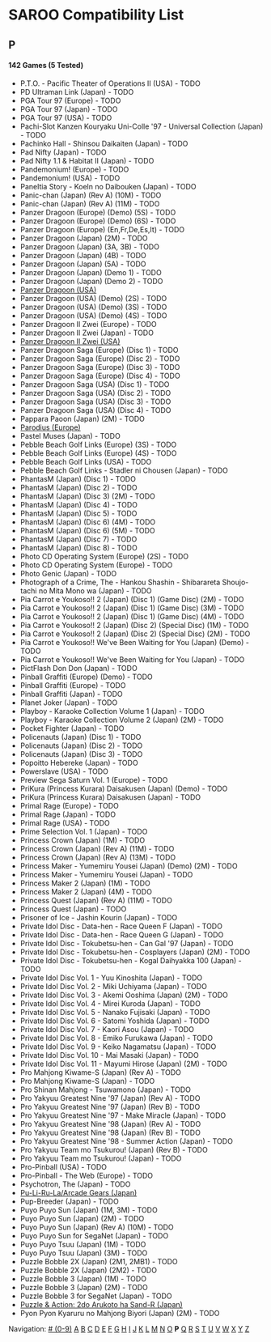 # SAROO Compatibility List

## P

#### 142 Games (5 Tested)

- P.T.O. - Pacific Theater of Operations II (USA) - TODO
- PD Ultraman Link (Japan) - TODO
- PGA Tour 97 (Europe) - TODO
- PGA Tour 97 (Japan) - TODO
- PGA Tour 97 (USA) - TODO
- Pachi-Slot Kanzen Kouryaku Uni-Colle '97 - Universal Collection (Japan) - TODO
- Pachinko Hall - Shinsou Daikaiten (Japan) - TODO
- Pad Nifty (Japan) - TODO
- Pad Nifty 1.1 & Habitat II (Japan) - TODO
- Pandemonium! (Europe) - TODO
- Pandemonium! (USA) - TODO
- Paneltia Story - Koeln no Daibouken (Japan) - TODO
- Panic-chan (Japan) (Rev A) (10M) - TODO
- Panic-chan (Japan) (Rev A) (11M) - TODO
- Panzer Dragoon (Europe) (Demo) (5S) - TODO
- Panzer Dragoon (Europe) (Demo) (6S) - TODO
- Panzer Dragoon (Europe) (En,Fr,De,Es,It) - TODO
- Panzer Dragoon (Japan) (2M) - TODO
- Panzer Dragoon (Japan) (3A, 3B) - TODO
- Panzer Dragoon (Japan) (4B) - TODO
- Panzer Dragoon (Japan) (5A) - TODO
- Panzer Dragoon (Japan) (Demo 1) - TODO
- Panzer Dragoon (Japan) (Demo 2) - TODO
- [Panzer Dragoon (USA)](../../Regions/USA/MK-81009/01/README.md)
- Panzer Dragoon (USA) (Demo) (2S) - TODO
- Panzer Dragoon (USA) (Demo) (3S) - TODO
- Panzer Dragoon (USA) (Demo) (4S) - TODO
- Panzer Dragoon II Zwei (Europe) - TODO
- Panzer Dragoon II Zwei (Japan) - TODO
- [Panzer Dragoon II Zwei (USA)](../../Regions/USA/MK-81022/01/README.md)
- Panzer Dragoon Saga (Europe) (Disc 1) - TODO
- Panzer Dragoon Saga (Europe) (Disc 2) - TODO
- Panzer Dragoon Saga (Europe) (Disc 3) - TODO
- Panzer Dragoon Saga (Europe) (Disc 4) - TODO
- Panzer Dragoon Saga (USA) (Disc 1) - TODO
- Panzer Dragoon Saga (USA) (Disc 2) - TODO
- Panzer Dragoon Saga (USA) (Disc 3) - TODO
- Panzer Dragoon Saga (USA) (Disc 4) - TODO
- Pappara Paoon (Japan) (2M) - TODO
- [Parodius (Europe)](../../Regions/Europe/T-9501H-50/01/README.md)
- Pastel Muses (Japan) - TODO
- Pebble Beach Golf Links (Europe) (3S) - TODO
- Pebble Beach Golf Links (Europe) (4S) - TODO
- Pebble Beach Golf Links (USA) - TODO
- Pebble Beach Golf Links - Stadler ni Chousen (Japan) - TODO
- PhantasM (Japan) (Disc 1) - TODO
- PhantasM (Japan) (Disc 2) - TODO
- PhantasM (Japan) (Disc 3) (2M) - TODO
- PhantasM (Japan) (Disc 4) - TODO
- PhantasM (Japan) (Disc 5) - TODO
- PhantasM (Japan) (Disc 6) (4M) - TODO
- PhantasM (Japan) (Disc 6) (5M) - TODO
- PhantasM (Japan) (Disc 7) - TODO
- PhantasM (Japan) (Disc 8) - TODO
- Photo CD Operating System (Europe) (2S) - TODO
- Photo CD Operating System (Europe) - TODO
- Photo Genic (Japan) - TODO
- Photograph of a Crime, The - Hankou Shashin - Shibarareta Shoujo-tachi no Mita Mono wa (Japan) - TODO
- Pia Carrot e Youkoso!! 2 (Japan) (Disc 1) (Game Disc) (2M) - TODO
- Pia Carrot e Youkoso!! 2 (Japan) (Disc 1) (Game Disc) (3M) - TODO
- Pia Carrot e Youkoso!! 2 (Japan) (Disc 1) (Game Disc) (4M) - TODO
- Pia Carrot e Youkoso!! 2 (Japan) (Disc 2) (Special Disc) (1M) - TODO
- Pia Carrot e Youkoso!! 2 (Japan) (Disc 2) (Special Disc) (2M) - TODO
- Pia Carrot e Youkoso!! We've Been Waiting for You (Japan) (Demo) - TODO
- Pia Carrot e Youkoso!! We've Been Waiting for You (Japan) - TODO
- PictFlash Don Don (Japan) - TODO
- Pinball Graffiti (Europe) (Demo) - TODO
- Pinball Graffiti (Europe) - TODO
- Pinball Graffiti (Japan) - TODO
- Planet Joker (Japan) - TODO
- Playboy - Karaoke Collection Volume 1 (Japan) - TODO
- Playboy - Karaoke Collection Volume 2 (Japan) (2M) - TODO
- Pocket Fighter (Japan) - TODO
- Policenauts (Japan) (Disc 1) - TODO
- Policenauts (Japan) (Disc 2) - TODO
- Policenauts (Japan) (Disc 3) - TODO
- Popoitto Hebereke (Japan) - TODO
- Powerslave (USA) - TODO
- Preview Sega Saturn Vol. 1 (Europe) - TODO
- PriKura (Princess Kurara) Daisakusen (Japan) (Demo) - TODO
- PriKura (Princess Kurara) Daisakusen (Japan) - TODO
- Primal Rage (Europe) - TODO
- Primal Rage (Japan) - TODO
- Primal Rage (USA) - TODO
- Prime Selection Vol. 1 (Japan) - TODO
- Princess Crown (Japan) (1M) - TODO
- Princess Crown (Japan) (Rev A) (11M) - TODO
- Princess Crown (Japan) (Rev A) (13M) - TODO
- Princess Maker - Yumemiru Yousei (Japan) (Demo) (2M) - TODO
- Princess Maker - Yumemiru Yousei (Japan) - TODO
- Princess Maker 2 (Japan) (1M) - TODO
- Princess Maker 2 (Japan) (4M) - TODO
- Princess Quest (Japan) (Rev A) (11M) - TODO
- Princess Quest (Japan) - TODO
- Prisoner of Ice - Jashin Kourin (Japan) - TODO
- Private Idol Disc - Data-hen - Race Queen F (Japan) - TODO
- Private Idol Disc - Data-hen - Race Queen G (Japan) - TODO
- Private Idol Disc - Tokubetsu-hen - Can Gal '97 (Japan) - TODO
- Private Idol Disc - Tokubetsu-hen - Cosplayers (Japan) (2M) - TODO
- Private Idol Disc - Tokubetsu-hen - Kogal Daihyakka 100 (Japan) - TODO
- Private Idol Disc Vol. 1 - Yuu Kinoshita (Japan) - TODO
- Private Idol Disc Vol. 2 - Miki Uchiyama (Japan) - TODO
- Private Idol Disc Vol. 3 - Akemi Ooshima (Japan) (2M) - TODO
- Private Idol Disc Vol. 4 - Mirei Kuroda (Japan) - TODO
- Private Idol Disc Vol. 5 - Nanako Fujisaki (Japan) - TODO
- Private Idol Disc Vol. 6 - Satomi Yoshida (Japan) - TODO
- Private Idol Disc Vol. 7 - Kaori Asou (Japan) - TODO
- Private Idol Disc Vol. 8 - Emiko Furukawa (Japan) - TODO
- Private Idol Disc Vol. 9 - Keiko Nagamatsu (Japan) - TODO
- Private Idol Disc Vol. 10 - Mai Masaki (Japan) - TODO
- Private Idol Disc Vol. 11 - Mayumi Hirose (Japan) (2M) - TODO
- Pro Mahjong Kiwame-S (Japan) (Rev A) - TODO
- Pro Mahjong Kiwame-S (Japan) - TODO
- Pro Shinan Mahjong - Tsuwamono (Japan) - TODO
- Pro Yakyuu Greatest Nine '97 (Japan) (Rev A) - TODO
- Pro Yakyuu Greatest Nine '97 (Japan) (Rev B) - TODO
- Pro Yakyuu Greatest Nine '97 - Make Miracle (Japan) - TODO
- Pro Yakyuu Greatest Nine '98 (Japan) (Rev A) - TODO
- Pro Yakyuu Greatest Nine '98 (Japan) (Rev B) - TODO
- Pro Yakyuu Greatest Nine '98 - Summer Action (Japan) - TODO
- Pro Yakyuu Team mo Tsukurou! (Japan) (Rev B) - TODO
- Pro Yakyuu Team mo Tsukurou! (Japan) - TODO
- Pro-Pinball (USA) - TODO
- Pro-Pinball - The Web (Europe) - TODO
- Psychotron, The (Japan) - TODO
- [Pu-Li-Ru-La/Arcade Gears (Japan)](../../Regions/Japan/T-26106G/01/README.md)
- Pup-Breeder (Japan) - TODO
- Puyo Puyo Sun (Japan) (1M, 3M) - TODO
- Puyo Puyo Sun (Japan) (2M) - TODO
- Puyo Puyo Sun (Japan) (Rev A) (10M) - TODO
- Puyo Puyo Sun for SegaNet (Japan) - TODO
- Puyo Puyo Tsuu (Japan) (1M) - TODO
- Puyo Puyo Tsuu (Japan) (3M) - TODO
- Puzzle Bobble 2X (Japan) (2M1, 2MB1) - TODO
- Puzzle Bobble 2X (Japan) (2M2) - TODO
- Puzzle Bobble 3 (Japan) (1M) - TODO
- Puzzle Bobble 3 (Japan) (2M) - TODO
- Puzzle Bobble 3 for SegaNet (Japan) - TODO
- [Puzzle & Action: 2do Arukoto ha Sand-R (Japan)](../../Regions/Japan/T-6802G/01/README.md)
- Pyon Pyon Kyaruru no Mahjong Biyori (Japan) (2M) - TODO

Navigation:
[# (0-9)](./09.md) [A](./A.md) [B](./B.md) [C](./C.md) [D](./D.md) [E](./E.md) [F](./F.md) [G](./G.md) [H](./H.md) [I](./I.md) [J](./J.md) [K](./K.md) [L](./L.md) [M](./M.md) [N](./N.md) [O](./O.md) **P** [Q](./Q.md) [R](./R.md) [S](./S.md) [T](./T.md) [U](./U.md) [V](./V.md) [W](./W.md) [X](./X.md) [Y](./Y.md) [Z](./Z.md)
